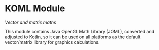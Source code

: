 # KOML Module

*Vector and matrix maths*

This module contains Java OpenGL Math Library (JOML), converted and adjusted to Kotlin,
so it can be used on all platforms as the default vector/matrix library for graphics calculations.